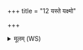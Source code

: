 +++
title = "12 यस्ते यक्ष्मो"

+++
<details><summary>मूलम् (WS)</summary>

यस्ते यक्ष्मो हृदयेष्ठो नाभिष्टवा उदरङ्गमः ।  
अथो यः शिश्रिये परे तं त्वद्यक्ष्मोमधिनाशयामः सो ऽन्यस्मिच्छ्रयातैः प्रविष्टः ॥ १४ ॥
</details>